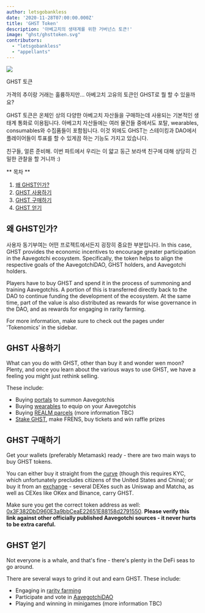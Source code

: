 ```yaml
---
author: letsgobankless
date: '2020-11-28T07:00:00.000Z'
title: 'GHST Token'
description: '아베고치의 생태계를 위한 거버넌스 토큰!'
image: "ghst/ghsttoken.svg"
contributors:
  - "letsgobankless"
  - "appellants"
---
```


<div class="headerImageContainer">
<img class="headerImage" src="/ghst/ghst.gif">
<p class="headerImageText">GHST 토큰</p>
</div>

가격의 추이랑 거래는 훌륭하지만... 아베고치 고유의 토큰인 GHST로 뭘 할 수 있을까요?

GHST 토큰은 온체인 상의 다양한 아베고치 자산들을 구매하는데 사용되는 기본적인 생태계 통화로 이용됩니다. 아베고치 자산들에는 여러 물건들 중에서도 포탈, wearables, consumables와 수집품들이 포함됩니다. 이것 외에도 GHST는 스테이킹과 DAO에서 플레이어들이 투표를 할 수 있게끔 하는 기능도 가지고 있습니다.

친구들, 얼른 준비해. 이번 파트에서 우리는 이 얇고 둥근 보라색 친구에 대해 상당히 긴밀한 관찰을 할 거니까 :)

<div class="contentsBox">

** 목차 **

<ol>
<li><a href=#why-ghst>왜 GHST인가?</a></li>
<li><a href=#using-ghst>GHST 사용하기</a></li>
<li><a href=#buying-ghst>GHST 구매하기</a></li>
<li><a href=#earning-ghst>GHST 얻기 </a></li>
</ol>

</div>

## 왜 GHST인가?
사용자 동기부여는 어떤 프로젝트에서든지 굉장히 중요한 부분입니다. In this case, GHST provides the economic incentives to encourage greater participation in the Aavegotchi ecosystem. Specifically, the token helps to align the respective goals of the AavegotchiDAO, GHST holders, and Aavegotchi holders.

Players have to buy GHST and spend it in the process of summoning and training Aavegotchis. A portion of this is transferred directly back to the DAO to continue funding the development of the ecosystem. At the same time, part of the value is also distributed as rewards for wise governance in the DAO, and as rewards for engaging in rarity farming.

For more information, make sure to check out the pages under 'Tokenomics' in the sidebar.

## GHST 사용하기
What can you do with GHST, other than buy it and wonder wen moon? Plenty, and once you learn about the various ways to use GHST, we have a feeling you might just rethink selling.

These include:

* Buying [portals](/portals) to summon Aavegotchis
* Buying [wearables](/wearables) to equip on your Aavegotchis
* Buying [REALM parcels](/metaverse) (more information TBC)
* [Stake GHST](/staking), make FRENS, buy tickets and win raffle prizes

## GHST 구매하기
Get your wallets (preferably Metamask) ready - there are two main ways to buy GHST tokens.

You can either buy it straight from the [curve](/curve) (though this requires KYC, which unfortunately precludes citizens of the United States and China); or buy it from an [exchange](https://www.coingecko.com/en/coins/aavegotchi#markets) - several DEXes such as Uniswap and Matcha, as well as CEXes like OKex and Binance, carry GHST.

Make sure you get the correct token address as well: [0x3F382DbD960E3a9bbCeaE22651E88158d2791550](https://etherscan.io/token/0x3F382DbD960E3a9bbCeaE22651E88158d2791550). **Please verify this link against other officially published Aavegotchi sources - it never hurts to be extra careful.**

## GHST 얻기
Not everyone is a whale, and that's fine - there's plenty in the DeFi seas to go around.

There are several ways to grind it out and earn GHST. These include:

* Engaging in [rarity farming](/rarity-farming)
* Participate and vote in [AavegotchiDAO](/dao)
* Playing and winning in minigames (more information TBC)




